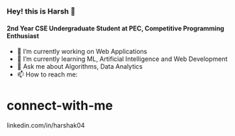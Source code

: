 ### Hey! this is Harsh 👋
#### 2nd Year CSE Undergraduate Student at PEC, Competitive Programming Enthusiast

- 🔭 I’m currently working on Web Applications
- 🌱 I’m currently learning ML, Artificial Intelligence and Web Development
- 💬 Ask me about Algorithms, Data Analytics
- 📫 How to reach me: 

# connect-with-me
linkedin.com/in/harshak04
